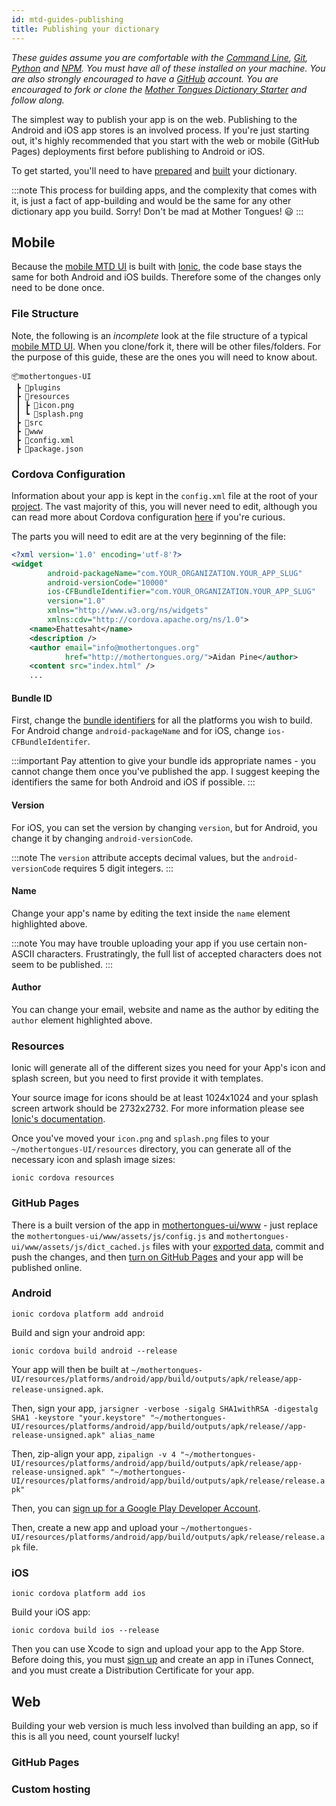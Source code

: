 ```yaml
---
id: mtd-guides-publishing
title: Publishing your dictionary
---
```


*These guides assume you are comfortable with the [Command Line](https://en.wikipedia.org/wiki/Command-line_interface), [Git](https://en.wikipedia.org/wiki/Git), [Python](https://en.wikipedia.org/wiki/Python_(programming_language)) and [NPM](https://en.wikipedia.org/wiki/Npm_(software)). You must have all of these installed on your machine. You are also strongly encouraged to have a [GitHub](https://github.com) account. You are encouraged to fork or clone the [Mother Tongues Dictionary Starter](https://github.com/roedoejet/mtd-starter) and follow along.*

The simplest way to publish your app is on the web. Publishing to the Android and iOS app stores is an involved process. If you're just starting out, it's highly recommended that you start with the web or mobile (GitHub Pages) deployments first before publishing to Android or iOS.

To get started, you'll need to have [prepared](mtd-guides-prepare) and
[built](mtd-guides-ui) your dictionary.

:::note
This process for building apps, and the complexity that comes with it, is just a fact of app-building and would be the same for any other dictionary app you build. Sorry! Don't be mad at Mother Tongues! 😃
:::

## Mobile

Because the [mobile MTD UI](https://github.com/roedoejet/mothertongues-ui) is built with [Ionic](https://ionicframework.com/), the code base stays the same for both Android and iOS builds. Therefore some of the changes only need to be done once.

### File Structure

Note, the following is an *incomplete* look at the file structure of a typical [mobile MTD UI](https://github.com/roedoejet/mothertongues-ui). When you clone/fork it, there will be other files/folders. For the purpose of this guide, these are the ones you will need to know about.

```
📦mothertongues-UI
 ┣ 📂plugins
 ┣ 📂resources
 ┃ ┣ 📜icon.png
 ┃ ┗ 📜splash.png
 ┣ 📂src
 ┣ 📂www
 ┣ 📜config.xml
 ┣ 📜package.json
```

### Cordova Configuration

Information about your app is kept in the `config.xml` file at the root of your [project](#file-structure). The vast majority of this, you will never need to edit, although you can read more about Cordova configuration [here](https://cordova.apache.org/docs/en/latest/config_ref/) if you're curious.

The parts you will need to edit are at the very beginning of the file:

```xml {3-6,9,11-12}
<?xml version='1.0' encoding='utf-8'?>
<widget 
        android-packageName="com.YOUR_ORGANIZATION.YOUR_APP_SLUG" 
        android-versionCode="10000" 
        ios-CFBundleIdentifier="com.YOUR_ORGANIZATION.YOUR_APP_SLUG" 
        version="1.0"
        xmlns="http://www.w3.org/ns/widgets" 
        xmlns:cdv="http://cordova.apache.org/ns/1.0">
    <name>Ehattesaht</name>
    <description />
    <author email="info@mothertongues.org" 
            href="http://mothertongues.org/">Aidan Pine</author>
    <content src="index.html" />
    ...
```

#### Bundle ID

First, change the [bundle identifiers](https://stackoverflow.com/questions/11347470/what-does-bundle-identifier-mean-in-an-ios-project) for all the platforms you wish to build. For Android change `android-packageName` and for iOS, change `ios-CFBundleIdentifer`. 

:::important
Pay attention to give your bundle ids appropriate names - you cannot change them once you've published the app. I suggest keeping the identifiers the same for both Android and iOS if possible.
:::

#### Version

For iOS, you can set the version by changing `version`, but for Android, you change it by changing `android-versionCode`.

:::note
The `version` attribute accepts decimal values, but the `android-versionCode` requires 5 digit integers.
:::

#### Name

Change your app's name by editing the text inside the `name` element highlighted above.

:::note
You may have trouble uploading your app if you use certain non-ASCII characters. Frustratingly, the full list of accepted characters does not seem to be published.
:::

#### Author

You can change your email, website and name as the author by editing the `author` element highlighted above.

### Resources

Ionic will generate all of the different sizes you need for your App's icon and splash screen, but you need to first provide it with templates.

Your source image for icons should be at least 1024x1024 and your splash screen artwork should be 2732x2732. For more information please see [Ionic's documentation](https://ionicframework.com/docs/cli/commands/cordova-resources).

Once you've moved your `icon.png` and `splash.png` files to your
`~/mothertongues-UI/resources` directory, you can generate all of the necessary icon and splash image sizes:

`ionic cordova resources`

### GitHub Pages

There is a built version of the app in [mothertongues-ui/www](#file-structure) - just replace the `mothertongues-ui/www/assets/js/config.js` and `mothertongues-ui/www/assets/js/dict_cached.js` files with your [exported data](mtd-guides-ui#exporting-your-data), commit and push the changes, and then [turn on GitHub Pages](https://docs.github.com/en/enterprise/2.14/user/articles/configuring-a-publishing-source-for-github-pages#:~:text=On%20GitHub%20Enterprise%2C%20navigate%20to,Click%20Save) and your app will be published online.

### Android

 `ionic cordova platform add android`

Build and sign your android app:

`ionic cordova build android --release`

Your app will then be built at
`~/mothertongues-UI/resources/platforms/android/app/build/outputs/apk/release/app-release-unsigned.apk`.

Then, sign your app,
`jarsigner -verbose -sigalg SHA1withRSA -digestalg SHA1 -keystore "your.keystore" "~/mothertongues-UI/resources/platforms/android/app/build/outputs/apk/release//app-release-unsigned.apk" alias_name`

Then, zip-align your app,
`zipalign -v 4 "~/mothertongues-UI/resources/platforms/android/app/build/outputs/apk/release/app-release-unsigned.apk" "~/mothertongues-UI/resources/platforms/android/app/build/outputs/apk/release/release.apk"`

Then, you can [sign up for a Google Play Developer
Account](https://support.google.com/googleplay/android-developer/answer/6112435?hl=en).

Then, create a new app and upload your
`~/mothertongues-UI/resources/platforms/android/app/build/outputs/apk/release/release.apk`
file.

### iOS

`ionic cordova platform add ios`

Build your iOS app:

`ionic cordova build ios --release`

Then you can use Xcode to sign and upload your app to the App Store.
Before doing this, you must [sign
up](https://developer.apple.com/programs/enroll/) and create an app in
iTunes Connect, and you must create a Distribution Certificate for your
app.

## Web

Building your web version is much less involved than building an app, so if this is all you need, count yourself lucky!

### GitHub Pages

### Custom hosting